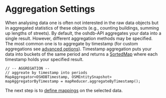 # Aggregation Settings

When analysing data one is often not interested in the raw data objects
but in aggregated statistics of these objects (e.g., counting buildings,
summing up lengths of streets). By default, the oshdb-API aggregates
your data into a single result. However, different aggregation methods
may be specified. The most common one is to aggregate by timestamp
(for custom aggregations see [advanced options](advanced-options.md)).
Timestamp aggregation puts your data into buckets of the same period and
returns a
[SortedMap](https://docs.oracle.com/javase/8/docs/api/java/util/SortedMap.html)
where each timestamp holds your specified result.

```
// -- AGGREGATION --
// aggreate by timestamp into periods
MapAggregator<OSHDBTimestamp, OSMEntitySnapshot> mapAggregatorByTimestamp = mapReducer.aggregateByTimestamp();
```


The next step is to [define mappings](map.md) on the selected data.

